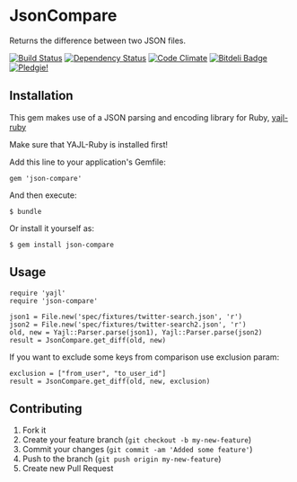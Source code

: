 # JsonCompare

Returns the difference between two JSON files.

[![Build Status](http://travis-ci.org/a2design-company/json-compare.png?branch=master)](http://travis-ci.org/a2design-company/json-compare)
[![Dependency Status](https://gemnasium.com/a2design-company/json-compare.png?travis)](https://gemnasium.com/a2design-company/json-compare)
[![Code Climate](https://codeclimate.com/badge.png)](https://codeclimate.com/github/a2design-company/json-compare)
[![Bitdeli Badge](https://d2weczhvl823v0.cloudfront.net/a2design-company/json-compare/trend.png)](https://bitdeli.com/free "Bitdeli Badge")
[![Pledgie!](https://pledgie.com/campaigns/25182.png?skin_name=chrome)](https://pledgie.com/campaigns/25182)

## Installation

This gem makes use of a JSON parsing and encoding library for Ruby, [yajl-ruby](https://github.com/brianmario/yajl-ruby)

Make sure that YAJL-Ruby is installed first!

Add this line to your application's Gemfile:

    gem 'json-compare'

And then execute:

    $ bundle

Or install it yourself as:

    $ gem install json-compare

## Usage

    require 'yajl'
    require 'json-compare'

    json1 = File.new('spec/fixtures/twitter-search.json', 'r')
    json2 = File.new('spec/fixtures/twitter-search2.json', 'r')
    old, new = Yajl::Parser.parse(json1), Yajl::Parser.parse(json2)
    result = JsonCompare.get_diff(old, new)

If you want to exclude some keys from comparison use exclusion param:

    exclusion = ["from_user", "to_user_id"]
    result = JsonCompare.get_diff(old, new, exclusion)

## Contributing

1. Fork it
2. Create your feature branch (`git checkout -b my-new-feature`)
3. Commit your changes (`git commit -am 'Added some feature'`)
4. Push to the branch (`git push origin my-new-feature`)
5. Create new Pull Request
